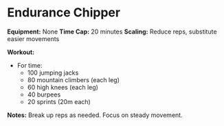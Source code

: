 # Endurance Chipper

**Equipment:** None
**Time Cap:** 20 minutes
**Scaling:** Reduce reps, substitute easier movements

**Workout:**
- For time:
  - 100 jumping jacks
  - 80 mountain climbers (each leg)
  - 60 high knees (each leg)
  - 40 burpees
  - 20 sprints (20m each)

**Notes:**
Break up reps as needed. Focus on steady movement.
